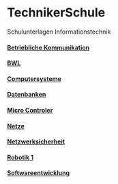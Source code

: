 # TechnikerSchule

Schulunterlagen Informationstechnik


#### [Betriebliche Kommunikation](BetrieblicheKommunikation)
#### [BWL](BWL)
#### [Computersysteme](ComputerSysteme)
#### [Datenbanken](Datenbanken)
#### [Micro Controler](MicroControler)
#### [Netze](Netze)
#### [Netzwerksicherheit](Netzwerksicherheit)
#### [Robotik 1](Robotik1)
#### [Softwareentwicklung](SoftwareEntwicklung)
